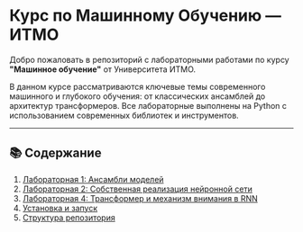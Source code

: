 # Курс по Машинному Обучению — ИТМО

Добро пожаловать в репозиторий с лабораторными работами по курсу **"Машинное обучение"** от Университета ИТМО.

В данном курсе рассматриваются ключевые темы современного машинного и глубокого обучения: от классических ансамблей до архитектур трансформеров. Все лабораторные выполнены на Python с использованием современных библиотек и инструментов.

---

## 📚 Содержание

1. [Лабораторная 1: Ансамбли моделей](#лабораторная-1-ансамбли-моделей)
2. [Лабораторная 2: Собственная реализация нейронной сети](#лабораторная-2-собственная-реализация-нейронной-сети)
3. [Лабораторная 4: Трансформер и механизм внимания в RNN](#лабораторная-4-трансформер-и-механизм-внимания-в-rnn)
4. [Установка и запуск](#установка-и-запуск)
5. [Структура репозитория](#структура-репозитория)

